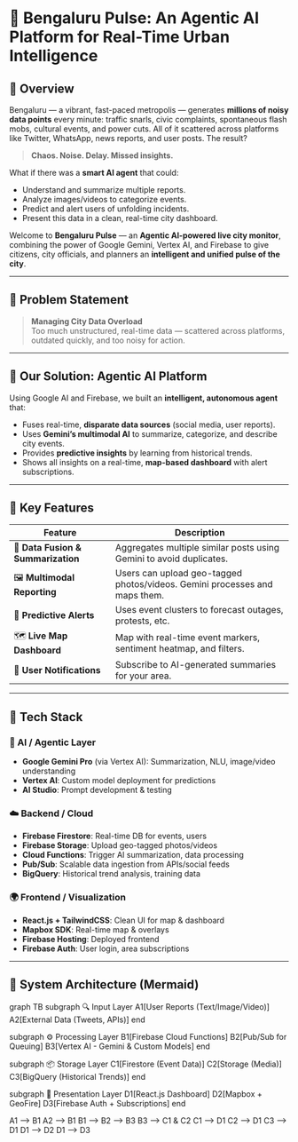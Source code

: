 # 🌆 Bengaluru Pulse: An Agentic AI Platform for Real-Time Urban Intelligence

## 📖 Overview

Bengaluru — a vibrant, fast-paced metropolis — generates **millions of noisy data points** every minute: traffic snarls, civic complaints, spontaneous flash mobs, cultural events, and power cuts. All of it scattered across platforms like Twitter, WhatsApp, news reports, and user posts. The result?

> **Chaos. Noise. Delay. Missed insights.**

What if there was a **smart AI agent** that could:
- Understand and summarize multiple reports.
- Analyze images/videos to categorize events.
- Predict and alert users of unfolding incidents.
- Present this data in a clean, real-time city dashboard.

Welcome to **Bengaluru Pulse** — an **Agentic AI-powered live city monitor**, combining the power of Google Gemini, Vertex AI, and Firebase to give citizens, city officials, and planners an **intelligent and unified pulse of the city**.

---

## 🎯 Problem Statement

> **Managing City Data Overload**  
Too much unstructured, real-time data — scattered across platforms, outdated quickly, and too noisy for action.

---

## 🧠 Our Solution: Agentic AI Platform

Using Google AI and Firebase, we built an **intelligent, autonomous agent** that:

- Fuses real-time, **disparate data sources** (social media, user reports).
- Uses **Gemini’s multimodal AI** to summarize, categorize, and describe city events.
- Provides **predictive insights** by learning from historical trends.
- Shows all insights on a real-time, **map-based dashboard** with alert subscriptions.

---

## 🧩 Key Features

| Feature | Description |
|--------|-------------|
| 🔄 **Data Fusion & Summarization** | Aggregates multiple similar posts using Gemini to avoid duplicates. |
| 🖼️ **Multimodal Reporting** | Users can upload geo-tagged photos/videos. Gemini processes and maps them. |
| 📡 **Predictive Alerts** | Uses event clusters to forecast outages, protests, etc. |
| 🗺️ **Live Map Dashboard** | Map with real-time event markers, sentiment heatmap, and filters. |
| 🔔 **User Notifications** | Subscribe to AI-generated summaries for your area. |

---

## 🔧 Tech Stack

### 🧠 AI / Agentic Layer
- **Google Gemini Pro** (via Vertex AI): Summarization, NLU, image/video understanding
- **Vertex AI**: Custom model deployment for predictions
- **AI Studio**: Prompt development & testing

### ☁️ Backend / Cloud
- **Firebase Firestore**: Real-time DB for events, users
- **Firebase Storage**: Upload geo-tagged photos/videos
- **Cloud Functions**: Trigger AI summarization, data processing
- **Pub/Sub**: Scalable data ingestion from APIs/social feeds
- **BigQuery**: Historical trend analysis, training data

### 🌍 Frontend / Visualization
- **React.js + TailwindCSS**: Clean UI for map & dashboard
- **Mapbox SDK**: Real-time map & overlays
- **Firebase Hosting**: Deployed frontend
- **Firebase Auth**: User login, area subscriptions

---

## 🔁 System Architecture (Mermaid)
graph TB
  subgraph 🔍 Input Layer
    A1[User Reports (Text/Image/Video)]
    A2[External Data (Tweets, APIs)]
  end

  subgraph ⚙️ Processing Layer
    B1[Firebase Cloud Functions]
    B2[Pub/Sub for Queuing]
    B3[Vertex AI - Gemini & Custom Models]
  end

  subgraph 📦 Storage Layer
    C1[Firestore (Event Data)]
    C2[Storage (Media)]
    C3[BigQuery (Historical Trends)]
  end

  subgraph 🎨 Presentation Layer
    D1[React.js Dashboard]
    D2[Mapbox + GeoFire]
    D3[Firebase Auth + Subscriptions]
  end

  A1 --> B1
  A2 --> B1
  B1 --> B2 --> B3
  B3 --> C1 & C2
  C1 --> D1
  C2 --> D1
  C3 --> D1
  D1 --> D2
  D1 --> D3

